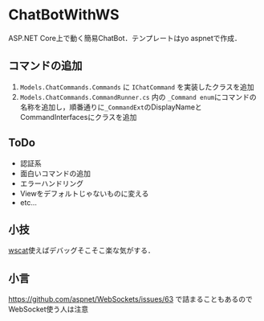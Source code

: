 # ChatBotWithWS
ASP.NET Core上で動く簡易ChatBot．テンプレートはyo aspnetで作成．

## コマンドの追加
1. `Models.ChatCommands.Commands` に `IChatCommand` を実装したクラスを追加
2. `Models.ChatCommands.CommandRunner.cs` 内の `_Command enum`にコマンドの名称を追加し，順番通りに`_CommandExt`のDisplayNameとCommandInterfacesにクラスを追加

## ToDo
* 認証系
* 面白いコマンドの追加
* エラーハンドリング
* Viewをデフォルトじゃないものに変える
* etc...

## 小技
[wscat](https://www.npmjs.com/package/wscat)使えばデバッグそこそこ楽な気がする．

## 小言
https://github.com/aspnet/WebSockets/issues/63 で詰まることもあるのでWebSocket使う人は注意
